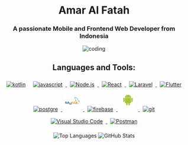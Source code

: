 <h1 align="center">Amar Al Fatah</h1>
<h3 align="center">A passionate Mobile and Frontend Web Developer from Indonesia</h3>

<p align="center">
  <img src="https://media.tenor.com/0Dns0WCL0O4AAAAC/cyber.gif" alt="coding" width="500" height="300">
</p>

<h2 align="center">Languages and Tools:</h2>

<p align="center">
  <!-- language -->
  <a href="https://kotlinlang.org" target="_blank" rel="noreferrer">
    <img src="https://www.vectorlogo.zone/logos/kotlinlang/kotlinlang-icon.svg" alt="kotlin" height="40" style="margin: 8px;" /></a>
  <a href="https://www.javascript.com" target="_blank" rel="noreferrer">
    <img src="https://upload.wikimedia.org/wikipedia/commons/thumb/6/6a/JavaScript-logo.png/768px-JavaScript-logo.png" alt="javascript" height="40" style="margin: 8px;" />
  </a>

  <!-- framework -->
  <a href="https://nodejs.org/en" target="_blank" rel="noreferrer">
    <img src="https://seeklogo.com/images/N/nodejs-logo-FBE122E377-seeklogo.com.png" alt="Node.js" height="40" style="margin: 8px;" />
  </a>
  <a href="https://react.dev/" target="_blank" rel="noreferrer">
    <img src="https://upload.wikimedia.org/wikipedia/commons/thumb/a/a7/React-icon.svg/2300px-React-icon.svg.png" alt="React" height="40" style="margin: 8px;" />
  </a>
  <a href="https://laravel.com/" target="_blank" rel="noreferrer">
    <img src="https://upload.wikimedia.org/wikipedia/commons/thumb/9/9a/Laravel.svg/1969px-Laravel.svg.png" alt="Laravel" height="40" style="margin: 8px;" />
  </a>
  <a href="https://flutter.dev/" target="_blank" rel="noreferrer">
    <img src="https://w7.pngwing.com/pngs/537/866/png-transparent-flutter-hd-logo.png" alt="Flutter" height="40" style="margin: 8px;" />
  </a>

  <!-- database icon -->
  <a href="https://www.postgresql.org/" target="_blank" rel="noreferrer">
    <img src="https://upload.wikimedia.org/wikipedia/commons/thumb/2/29/Postgresql_elephant.svg/1200px-Postgresql_elephant.svg.png" alt="postgre" height="40" style="margin: 8px;" />
  </a>
  <a href="https://www.mysql.com/" target="_blank" rel="noreferrer">
    <img src="https://raw.githubusercontent.com/devicons/devicon/master/icons/mysql/mysql-original-wordmark.svg" alt="mysql" height="40" style="margin: 8px;" />
  </a>
  <a href="https://firebase.google.com/" target="_blank" rel="noreferrer">
    <img src="https://www.vectorlogo.zone/logos/firebase/firebase-icon.svg" alt="firebase" height="40" style="margin: 8px;" />
  </a>

  <!-- tools -->
  <a href="https://developer.android.com" target="_blank" rel="noreferrer">
    <img src="https://raw.githubusercontent.com/devicons/devicon/master/icons/android/android-original-wordmark.svg" alt="android" height="40" style="margin: 8px;" />
  </a>
  <a href="https://git-scm.com/" target="_blank" rel="noreferrer">
    <img src="https://www.vectorlogo.zone/logos/git-scm/git-scm-icon.svg" alt="git" height="40" style="margin: 8px;" />
  </a>
  <a href="https://code.visualstudio.com" target="_blank" rel="noreferrer">
    <img src="https://www.svgrepo.com/show/452129/vs-code.svg" alt="Visual Studio Code" height="40" style="margin: 8px;" />
  </a>
  <a href="https://www.postman.com/" target="_blank" rel="noreferrer">
    <img src="https://seeklogo.com/images/P/postman-logo-0087CA0D15-seeklogo.com.png" alt="Postman" height="40" style="margin: 8px;" />
  </a>
</p>

<p align="center">
  <img src="https://github-readme-stats.vercel.app/api/top-langs?username=amaralfatah&show_icons=true&locale=en&layout=compact&theme=radical" alt="Top Languages" />
  <img src="https://github-readme-stats.vercel.app/api?username=amaralfatah&show_icons=true&theme=radical" alt="GitHub Stats" />
  <!-- <img align="left" src="https://github-readme-stats.vercel.app/api/top-langs?username=amaralfatah&show_icons=true&locale=en&layout=compact&theme=radical" alt="amaralfatah" /> -->
  <!-- <p>&nbsp;<img align="center" src="https://github-readme-stats.vercel.app/api?username=amaralfatah&show_icons=true&locale=en" alt="amaralfatah" /></p> -->
  <!-- [Anurag's GitHub stats](https://github-readme-stats.vercel.app/api?username=amaralfatah&show_icons=true&theme=radical) -->
  <!-- <img align="left" width="50%" src="https://github-readme-stats.vercel.app/api?username=amaralfatah&show_icons=true&theme=radical"/> -->
</p>
